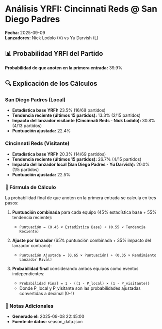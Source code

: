 # Análisis YRFI: Cincinnati Reds @ San Diego Padres

**Fecha:** 2025-09-09  
**Lanzadores:** Nick Lodolo (V) vs Yu Darvish (L)

## 📊 Probabilidad YRFI del Partido

**Probabilidad de que anoten en la primera entrada:** 39.9%

## 🔍 Explicación de los Cálculos

### San Diego Padres (Local)
- **Estadística base YRFI:** 23.5% (16/68 partidos)
- **Tendencia reciente (últimos 15 partidos):** 13.3% (2/15 partidos)
- **Impacto del lanzador visitante (Cincinnati Reds - Nick Lodolo):** 30.8% (4/13 partidos)
- **Puntuación ajustada:** 22.4%

### Cincinnati Reds (Visitante)
- **Estadística base YRFI:** 20.3% (14/69 partidos)
- **Tendencia reciente (últimos 15 partidos):** 26.7% (4/15 partidos)
- **Impacto del lanzador local (San Diego Padres - Yu Darvish):** 20.0% (1/5 partidos)
- **Puntuación ajustada:** 22.5%

### 📝 Fórmula de Cálculo

La probabilidad final de que anoten en la primera entrada se calcula en tres pasos:

1. **Puntuación combinada** para cada equipo (45% estadística base + 55% tendencia reciente):
   - `Puntuación = (0.45 × Estadística Base) + (0.55 × Tendencia Reciente)`

2. **Ajuste por lanzador** (65% puntuación combinada + 35% impacto del lanzador contrario):
   - `Puntuación Ajustada = (0.65 × Puntuación) + (0.35 × Rendimiento Lanzador Rival)`

3. **Probabilidad final** considerando ambos equipos como eventos independientes:
   - `Probabilidad Final = 1 - ((1 - P_local) × (1 - P_visitante))`
   - Donde P_local y P_visitante son las probabilidades ajustadas convertidas a decimal (0-1)

### 📌 Notas Adicionales

- **Generado el:** 2025-09-08 22:45:00
- **Fuente de datos:** season_data.json
